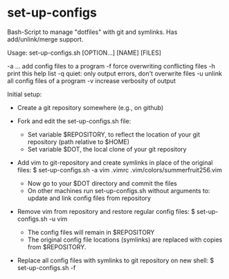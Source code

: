 set-up-configs
==============

Bash-Script to manage "dotfiles" with git and symlinks. Has add/unlink/merge support.

Usage: set-up-configs.sh [OPTION...] [NAME] [FILES]

  -a <name> <file1> <file2> ...    add config files to a program
  -f                               force overwriting conflicting files
  -h                               print this help list
  -q                               quiet: only output errors, don't overwrite files
  -u <name>                        unlink all config files of a program
  -v                               increase verbosity of output

Initial setup:
 - Create a git repository somewhere (e.g., on github)
 - Fork and edit the set-up-configs.sh file:
   - Set variable $REPOSITORY, to reflect the location of your git repository
     (path relative to $HOME)
   - Set variable $DOT, the local clone of your git repository

 - Add vim to git-repository and create symlinks in place of the original files:
     $ set-up-configs.sh -a vim .vimrc .vim/colors/summerfruit256.vim
   - Now go to your $DOT directory and commit the files
   - On other machines run set-up-configs.sh without arguments to:
     update and link config files from repository

 - Remove vim from repository and restore regular config files:
   $ set-up-configs.sh -u vim
   - The config files will remain in $REPOSITORY
   - The original config file locations (symlinks) are replaced with copies from $REPOSITORY.

 - Replace all config files with symlinks to git repository on new shell:
   $ set-up-configs.sh -f

